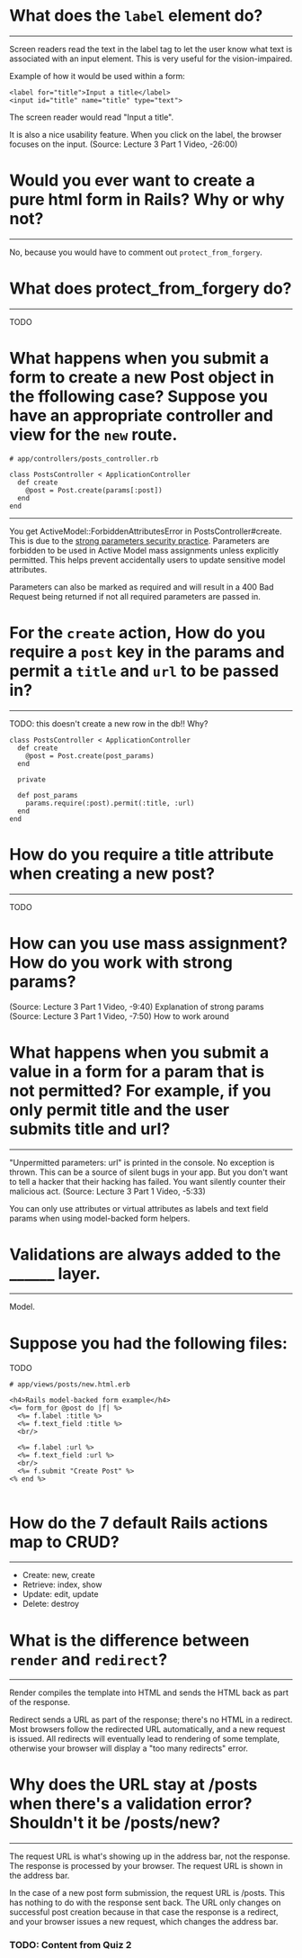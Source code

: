 # What does the `label` element do?
---
Screen readers read the text in the label tag to let the user know what text is associated with an input element. This is very useful for the vision-impaired.

Example of how it would be used within a form:
```
<label for="title">Input a title</label>
<input id="title" name="title" type="text">
```
The screen reader would read "Input a title".

It is also a nice usability feature. When you click on the label, the browser focuses on the input.
(Source: Lecture 3 Part 1 Video, -26:00)

# Would you ever want to create a pure html form in Rails? Why or why not?
---
No, because you would have to comment out `protect_from_forgery`.

# What does protect_from_forgery do?
---
TODO

# What happens when you submit a form to create a new Post object in the ffollowing case? Suppose you have an appropriate controller and view for the `new` route.
```
# app/controllers/posts_controller.rb

class PostsController < ApplicationController
  def create
    @post = Post.create(params[:post])
  end
end
```
---
You get ActiveModel::ForbiddenAttributesError in PostsController#create.
This is due to the [strong parameters security practice](https://guides.rubyonrails.org/v6.0/action_controller_overview.html#strong-parameters). Parameters are forbidden to be used in Active Model mass assignments unless explicitly permitted. This helps prevent accidentally users to update sensitive model attributes.

Parameters can also be marked as required and will result in a 400 Bad Request being returned if not all required parameters are passed in.

# For the `create` action, How do you require a `post` key in the params and permit a `title` and `url` to be passed in?
---
TODO: this doesn't create a new row in the db!! Why?
```
class PostsController < ApplicationController
  def create
    @post = Post.create(post_params)
  end

  private

  def post_params
    params.require(:post).permit(:title, :url)
  end
end
```

# How do you require a title attribute when creating a new post?
---
TODO

# How can you use mass assignment? How do you work with strong params? 

(Source: Lecture 3 Part 1 Video, -9:40) Explanation of strong params
(Source: Lecture 3 Part 1 Video, -7:50) How to work around 

# What happens when you submit a value in a form for a param that is not permitted? For example, if you only permit title and the user submits title and url?
---
"Unpermitted parameters: url" is printed in the console. No exception is thrown. This can be a source of silent bugs in your app. But you don't want to tell a hacker that their hacking has failed. You want silently counter their malicious act.
(Source: Lecture 3 Part 1 Video, -5:33)

You can only use attributes or virtual attributes as labels and text field params when using model-backed form helpers.

# Validations are always added to the ______ layer.
---
Model.

# Suppose you had the following files:
TODO
```
# app/views/posts/new.html.erb

<h4>Rails model-backed form example</h4>
<%= form_for @post do |f| %>
  <%= f.label :title %>
  <%= f.text_field :title %>
  <br/>

  <%= f.label :url %>
  <%= f.text_field :url %>
  <br/>
  <%= f.submit "Create Post" %>
<% end %>
```

```
```

# How do the 7 default Rails actions map to CRUD?
---
- Create: new, create
- Retrieve: index, show
- Update: edit, update
- Delete: destroy

# What is the difference between `render` and `redirect`?
---
Render compiles the template into HTML and sends the HTML back as part of the response.

Redirect sends a URL as part of the response; there's no HTML in a redirect.
Most browsers follow the redirected URL automatically, and a new request is issued. All redirects will eventually lead to rendering of some template, otherwise your browser will display a "too many redirects" error.

# Why does the URL stay at /posts when there's a validation error? Shouldn't it be /posts/new?
---
The request URL is what's showing up in the address bar, not the response. The response is processed by your browser. The request URL is shown in the address bar.

In the case of a new post form submission, the request URL is /posts. This has nothing to do with the response sent back. The URL only changes on successful post creation because in that case the response is a redirect, and your browser issues a new request, which changes the address bar.

### TODO: Content from Quiz 2 

 
